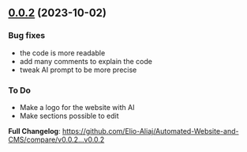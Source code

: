 ## [0.0.2](https://github.com/Elio-Aliaj/Automated-Website-and-CMS/compare/v0.0.2...v0.0.2) (2023-10-02)

### Bug fixes

- the code is more readable
- add many comments to explain the code
- tweak AI prompt to be more precise

### To Do

- Make a logo for the website with AI
- Make sections possible to edit

**Full Changelog**: https://github.com/Elio-Aliaj/Automated-Website-and-CMS/compare/v0.0.2...v0.0.2
